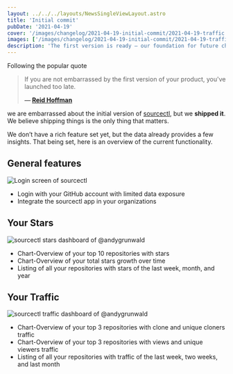 ```yaml
---
layout: ../../../layouts/NewsSingleViewLayout.astro
title: 'Initial commit'
pubDate: '2021-04-19'
cover: '/images/changelog/2021-04-19-initial-commit/2021-04-19-traffic.png'
images: ['/images/changelog/2021-04-19-initial-commit/2021-04-19-traffic.png']
description: 'The first version is ready — our foundation for future changes.'
---
```


Following the popular quote

> If you are not embarrassed by the first version of your product, you've launched too late.
>
> **— [Reid Hoffman](https://twitter.com/reidhoffman)**

we are embarrassed about the initial version of [sourcectl](https://app.sourcectl.dev/), but we **shipped it**.
We believe shipping things is the only thing that matters.

We don’t have a rich feature set yet, but the data already provides a few insights.
That being set, here is an overview of the current functionality.

## General features

![Login screen of sourcectl](/images/changelog/2021-04-19-initial-commit/2021-04-19-onboarding.png 'Login screen of sourcectl')

- Login with your GitHub account with limited data exposure
- Integrate the sourcectl app in your organizations

## Your Stars

![sourcectl stars dashboard of @andygrunwald](/images/changelog/2021-04-19-initial-commit/2021-04-19-stars.png 'sourcectl stars dashboard of @andygrunwald')

- Chart-Overview of your top 10 repositories with stars
- Chart-Overview of your total stars growth over time
- Listing of all your repositories with stars of the last week, month, and year

## Your Traffic

![sourcectl traffic dashboard of @andygrunwald](/images/changelog/2021-04-19-initial-commit/2021-04-19-traffic.png 'sourcectl traffic dashboard of @andygrunwald')

- Chart-Overview of your top 3 repositories with clone and unique cloners traffic
- Chart-Overview of your top 3 repositories with views and unique viewers traffic
- Listing of all your repositories with traffic of the last week, two weeks, and last month
